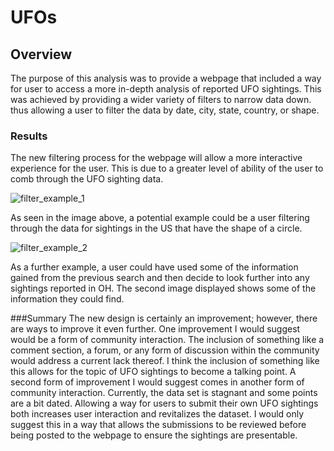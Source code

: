 # UFOs
## Overview
The purpose of this analysis was to provide a webpage that included a way for user to access a more in-depth analysis of reported UFO sightings. This was achieved by providing a wider variety of filters to narrow data down. thus allowing a user to filter the data by date, city, state, country, or shape.
### Results
The new filtering process for the webpage will allow a more interactive experience for the user. This is due to a greater level of ability of the user to comb through the UFO sighting data. 

![filter_example_1](https://user-images.githubusercontent.com/111502918/200464364-f8d11651-b5ee-4a91-ad3d-a63bd4559128.PNG)

As seen in the image above, a potential example could be a user filtering through the data for sightings in the US that have the shape of a circle. 

![filter_example_2](https://user-images.githubusercontent.com/111502918/200464657-d42570f1-f0f0-4b70-9bc9-848797412c75.PNG)

As a further example, a user could have used some of the information gained from the previous search and then decide to look further into any sightings reported in OH. The second image displayed shows some of the information they could find.

###Summary
The new design is certainly an improvement; however, there are ways to improve it even further. One improvement I would suggest would be a form of community interaction. The inclusion of something like a comment section, a forum, or any form of discussion within the community would address a current lack thereof. I think the inclusion of something like this allows for the topic of UFO sightings to become a talking point.
A second form of improvement I would suggest comes in another form of community interaction. Currently, the data set is stagnant and some points are a bit dated. Allowing a way for users to submit their own UFO sightings both increases user interaction and revitalizes the dataset. I would only suggest this in a way that allows the submissions to be reviewed before being posted to the webpage to ensure the sightings are presentable. 
